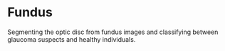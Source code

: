 # Fundus
Segmenting the optic disc from fundus images and classifying between glaucoma suspects and healthy individuals.
